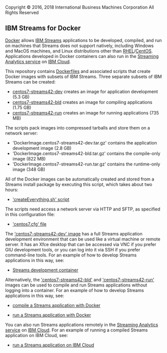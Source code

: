 Copyright &copy; 2016, 2018  International Business Machines Corporation
All Rights Reserved


## IBM Streams for Docker

[Docker](https://www.docker.com/) allows [IBM Streams](http://ibmstreams.github.io/) applications to be developed, compiled, and run on machines that Streams does not support natively, including Windows and MacOS machines, and Linux distributions other than [RHEL](https://www.redhat.com/en/technologies/linux-platforms/enterprise-linux)/[CentOS](https://www.centos.org/). Applications developed in Docker containers can also run in the [Streaming Analytics service](https://www.ibm.com/cloud/streaming-analytics) on [IBM Cloud](https://www.ibm.com/cloud/).

This repository contains [Dockerfiles](https://docs.docker.com/engine/reference/builder/) and associated scripts that create Docker images with subsets of IBM Streams. Three separate subsets of IBM Streams can be created:

* [centos7-streams42-dev](./centos7-streams42-dev) creates an image for application development (5.3 GB)
* [centos7-streams42-bld](./centos7-streams42-bld) creates an image for compiling applications (1.75 GB)
* [centos7-streams42-run](./centos7-streams42-run) creates an image for running applications (735 MB)

The scripts pack images into compressed tarballs and store them on a network server:

* 'DockerImage.centos7-streams42-dev.tar.gz' contains the application development image (2.8 GB)
* 'DockerImage.centos7-streams42-bld.tar.gz' contains the compile-only image (822 MB)
* 'DockerImage.centos7-streams42-run.tar.gz' contains the runtime-only image (348 GB)

All of the Docker images can be automatically created and stored from a Streams install package by executing this script, which takes about two hours:

* ['createEverything.sh' script](./createEverything.sh)

The scripts need access a network server via HTTP and SFTP, as specified in this configuration file:

* ['centos7.cfg' file](./config/centos7.cfg)

The ['centos7-streams42-dev' image](./centos7-streams42-dev) has a full Streams application development environment that can be used like a virtual machine or remote server. It has an Xfce desktop that can be accessed via VNC if you prefer GIU development tools, or you can log into it via SSH if you prefer command-line tools. For an example of how to develop Streams applications in this way, see:

* [Streams development container](./samples/StreamsDevelopmentContainer)

Alternatively, the ['centos7-streams42-bld'](./centos7-streams42-dev) and ['centos7-streams42-run'](./centos7-streams42-dev) images can be used to compile and run Streams applications without logging into a container. For an example of how to develop Streams applications in this way, see:

* [compile a Streams application with Docker](./samples/SimpleStreamsApplication#compile-the-sample-application)

* [run a Streams application with Docker](./samples/SimpleStreamsApplication#run-the-sample-application-locally)

You can also run Streams applications remotely in the [Streaming Analytics service](https://console.bluemix.net/docs/services/StreamingAnalytics/) on [IBM Cloud](https://www.ibm.com/cloud/). For an example of running a compiled Streams application on IBM Cloud, see:

* [run a Streams application on IBM Cloud](./samples/SimpleStreamsApplication#run-the-sample-application-on-ibm-cloud)